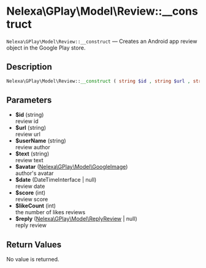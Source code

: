 # Nelexa\GPlay\Model\Review::__construct
`Nelexa\GPlay\Model\Review::__construct` — Creates an Android app review object in the Google Play store.

## Description
```php
Nelexa\GPlay\Model\Review::__construct ( string $id , string $url , string $userName , string $text , Nelexa\GPlay\Model\GoogleImage $avatar , DateTimeInterface | null $date , int $score [, int $likeCount = 0 ] [, Nelexa\GPlay\Model\ReplyReview | null $reply = null ] )
```

## Parameters
* **$id** (string)  
review id
* **$url** (string)  
review url
* **$userName** (string)  
review author
* **$text** (string)  
review text
* **$avatar** ([Nelexa\GPlay\Model\GoogleImage](../GoogleImage/README.md))  
author's avatar
* **$date** (DateTimeInterface | null)  
review date
* **$score** (int)  
review score
* **$likeCount** (int)  
the number of likes reviews
* **$reply** ([Nelexa\GPlay\Model\ReplyReview](../ReplyReview/README.md) | null)  
reply review

## Return Values
No value is returned.

